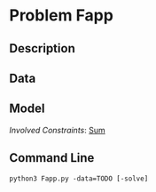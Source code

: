 # Problem Fapp

## Description



## Data



## Model

*Involved Constraints*: [Sum](https://pycsp.org/documentation/constraints/Sum)


## Command Line

```shell
python3 Fapp.py -data=TODO [-solve]
```


